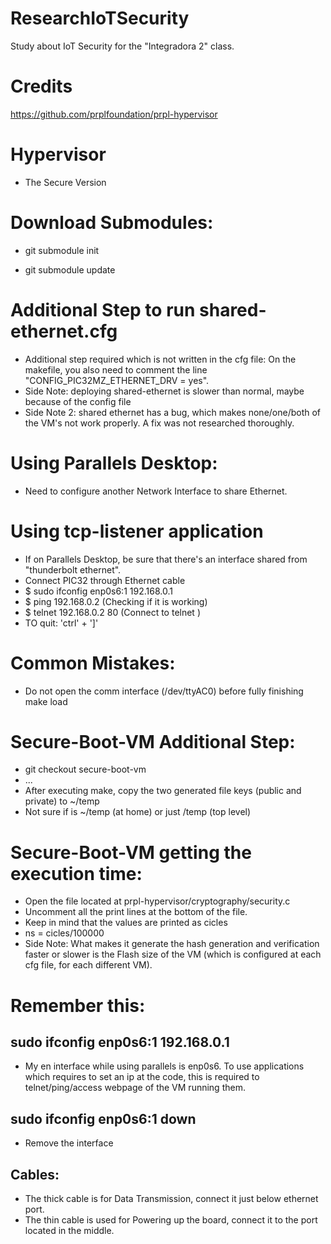 # ResearchIoTSecurity
Study about IoT Security for the "Integradora 2" class.

# Credits

https://github.com/prplfoundation/prpl-hypervisor

# Hypervisor

- The Secure Version


# Download Submodules:
- git submodule init

- git submodule update


# Additional Step to run shared-ethernet.cfg
- Additional step required which is not written in the cfg file: On the makefile, you also need to comment the line "CONFIG_PIC32MZ_ETHERNET_DRV = yes".
- Side Note: deploying shared-ethernet is slower than normal, maybe because of the config file
- Side Note 2: shared ethernet has a bug, which makes none/one/both of the VM's not work properly. A fix was not researched thoroughly.

# Using Parallels Desktop:
- Need to configure another Network Interface to share Ethernet.

# Using tcp-listener application
- If on Parallels Desktop, be sure that there's an interface shared from "thunderbolt ethernet".
- Connect PIC32 through Ethernet cable
- $ sudo ifconfig enp0s6:1 192.168.0.1
- $ ping 192.168.0.2 (Checking if it is working)
- $ telnet 192.168.0.2 80 (Connect to telnet <ip> <port>)
- TO quit: 'ctrl' + ']' 

# Common Mistakes:
- Do not open the comm interface (/dev/ttyAC0) before fully finishing make load

# Secure-Boot-VM Additional Step:
- git checkout secure-boot-vm
- ...
- After executing make, copy the two generated file keys (public and private) to ~/temp
- Not sure if is ~/temp (at home) or just /temp (top level)

# Secure-Boot-VM getting the execution time:
- Open the file located at prpl-hypervisor/cryptography/security.c
- Uncomment all the print lines at the bottom of the file.
- Keep in mind that the values are printed as cicles
-  ns  = cicles/100000
- Side Note: What makes it generate the hash generation and verification faster or slower is the Flash size of the VM (which is configured at each cfg file, for each different VM).

# Remember this:
## sudo ifconfig enp0s6:1 192.168.0.1
- My en interface while using parallels is enp0s6. To use applications which requires to set an ip at the code, this is required to telnet/ping/access webpage of the VM running them.

## sudo ifconfig enp0s6:1 down
- Remove the interface

##  Cables:
- The thick cable is for Data Transmission, connect it just below ethernet port.
- The thin cable is used for Powering up the board, connect it to the port located in the middle.

